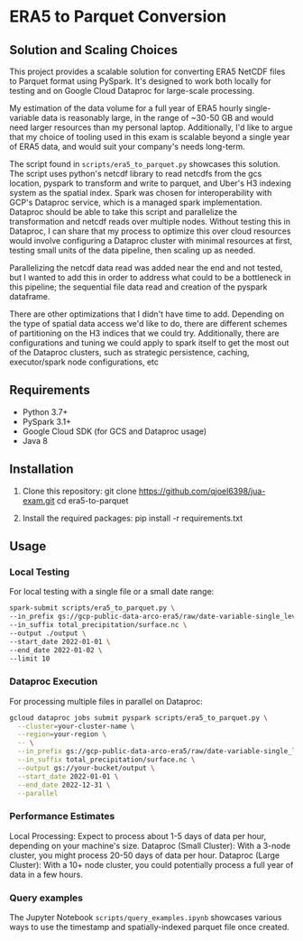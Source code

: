 # ERA5 to Parquet Conversion 

## Solution and Scaling Choices
This project provides a scalable solution for converting ERA5 NetCDF files to Parquet format using PySpark. It's designed to work both locally for testing and on Google Cloud Dataproc for large-scale processing.

My estimation of the data volume for a full year of ERA5 hourly single-variable data is reasonably large, in the range of ~30-50 GB and would need larger resources than my personal laptop. Additionally, I'd like to argue that my choice of tooling used in this exam is scalable beyond a single year of ERA5 data, and would suit your company's needs long-term. 

The script found in `scripts/era5_to_parquet.py` showcases this solution. The script uses python's netcdf library to read netcdfs from the gcs location, pyspark to transform and write to parquet, and Uber's H3 indexing system as the spatial index. Spark was chosen for interoperability with GCP's Dataproc service, which is a managed spark implementation. Dataproc should be able to take this script and parallelize the transformation and netcdf reads over multiple nodes. Without testing this in Dataproc, I can share that my process to optimize this over cloud resources would involve configuring a Dataproc cluster with minimal resources at first, testing small units of the data pipeline, then scaling up as needed. 

Parallelizing the netcdf data read was added near the end and not tested, but I wanted to add this in order to address what could to be a bottleneck in this pipeline; the sequential file data read and creation of the pyspark dataframe.

There are other optimizations that I didn't have time to add. Depending on the type of spatial data access we'd like to do, there are different schemes of partitioning on the H3 indices that we could try. Additionally, there are configurations and tuning we could apply to spark itself to get the most out of the Dataproc clusters, such as strategic persistence, caching, executor/spark node configurations, etc

## Requirements

- Python 3.7+
- PySpark 3.1+
- Google Cloud SDK (for GCS and Dataproc usage)
- Java 8

## Installation

1. Clone this repository:
git clone https://github.com/qjoel6398/jua-exam.git
cd era5-to-parquet

2. Install the required packages:
pip install -r requirements.txt


## Usage

### Local Testing

For local testing with a single file or a small date range:

```bash
spark-submit scripts/era5_to_parquet.py \
--in_prefix gs://gcp-public-data-arco-era5/raw/date-variable-single_level \
--in_suffix total_precipitation/surface.nc \
--output ./output \
--start_date 2022-01-01 \
--end_date 2022-01-02 \
--limit 10
```

### Dataproc Execution

For processing multiple files in parallel on Dataproc:

```bash
gcloud dataproc jobs submit pyspark scripts/era5_to_parquet.py \
  --cluster=your-cluster-name \
  --region=your-region \
  -- \
  --in_prefix gs://gcp-public-data-arco-era5/raw/date-variable-single_level \
  --in_suffix total_precipitation/surface.nc \
  --output gs://your-bucket/output \
  --start_date 2022-01-01 \
  --end_date 2022-12-31 \
  --parallel
```

### Performance Estimates

Local Processing: Expect to process about 1-5 days of data per hour, depending on your machine's size.
Dataproc (Small Cluster): With a 3-node cluster, you might process 20-50 days of data per hour.
Dataproc (Large Cluster): With a 10+ node cluster, you could potentially process a full year of data in a few hours.

### Query examples

The Jupyter Notebook `scripts/query_examples.ipynb` showcases various ways to use the timestamp and spatially-indexed parquet file once created. 